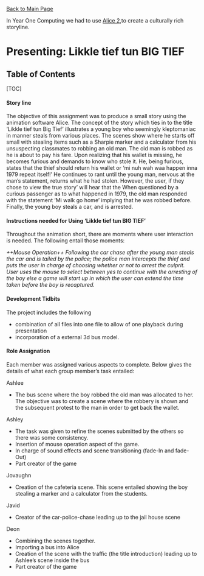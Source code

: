 
[Back to Main Page](https://github.com/ricikay93/uwi_undergrad_year_one)

In Year One Computing we had to use [Alice 2](https://www.alice.org/get-alice/alice-2/),to create a culturally rich storyline.

# Presenting: Likkle tief tun BIG TIEF

## Table of Contents
[TOC]



#### Story line

The objective of this assignment was to produce a small story using the animation software Alice. The concept of the story which ties in to the title ‘Likkle tief tun Big Tief’ illustrates a young boy who seemingly kleptomaniac in manner steals from various places. The scenes show where he starts off small with stealing items such as a Sharpie marker and a calculator from his unsuspecting classmates to robbing an old man.  The old man is robbed as he is about to pay his fare. Upon realizing that his wallet is missing, he becomes furious and demands to know who stole it. He, being furious, states that the thief should return his wallet or ‘mi nuh wah waa happen inna 1979 repeat itself!’ He continues to rant until the young man, nervous at the man’s statement, returns what he had stolen. However, the user, if they chose to view the true story’ will hear that the  When questioned by a curious passenger as to what happened in 1979, the old man responded with the statement ‘Mi walk go home’ implying that he was robbed before.  Finally, the young boy steals a car, and is arrested. 

#### Instructions needed for Using ‘Likkle tief tun BIG TIEF’
Throughout the animation short, there are moments where user interaction is needed. The following entail those moments:

*++Mouse Operation++*
 	*Following the car chase after the young man steals the car and is tailed by the police; the police man intercepts the thief and puts the user in charge of choosing whether or not to arrest the culprit. User uses the mouse to select between yes to continue with the arresting of the boy else a game will start up in which the user can extend the time taken before the boy is recaptured.*


#### Development Tidbits
The  project includes the following
- combination of all files into one file to allow of one playback during presentation
- incorporation of a external 3d bus model.

#### Role Assignation
Each member was assigned various aspects to complete. Below gives the details of what each group member’s task entailed:

Ashlee
- The bus scene where the boy robbed the old man was allocated to her. The objective was to create a scene where the robbery is shown and the subsequent protest to the man in order to get back the wallet.

Ashley
- The task was given to refine the scenes submitted by the others so there was some consistency. 
- Insertion of mouse operation aspect of the game.
- In charge of sound effects and scene transitioning (fade-In and fade-Out)
- Part creator of the game

Jovaughn
- Creation of the cafeteria scene. This scene entailed showing the boy stealing a marker and a calculator from the students. 

Javid 
- Creator of the car-police-chase leading up to the jail house scene

Deon
- Combining the scenes together. 
- Importing a bus into Alice
- Creation of the scene with the traffic (the title introduction) leading up to Ashlee’s scene inside the bus
- Part creator of the game

